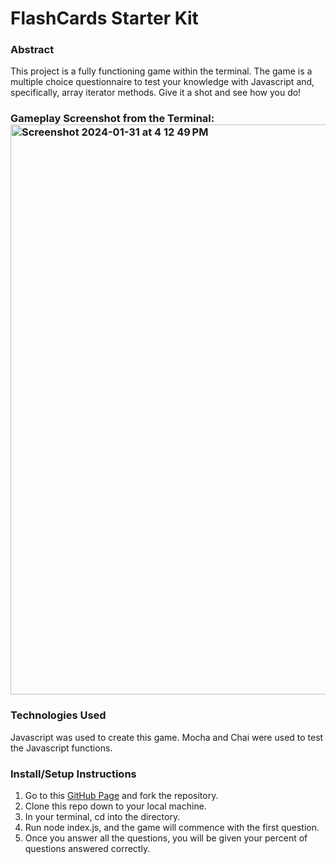 # FlashCards Starter Kit

### Abstract
This project is a fully functioning game within the terminal. The game is a multiple choice questionnaire to test your knowledge with Javascript and, specifically, array iterator methods. Give it a shot and see how you do!

### Gameplay Screenshot from the Terminal:<img width="912" alt="Screenshot 2024-01-31 at 4 12 49 PM" src="https://github.com/corysanders3/flashcards/assets/41808895/866da7c7-a707-4c09-9d40-58247cd3a3de">

### Technologies Used
Javascript was used to create this game. Mocha and Chai were used to test the Javascript functions.

### Install/Setup Instructions
1. Go to this [GitHub Page](https://github.com/corysanders3/flashcards) and fork the repository.
2. Clone this repo down to your local machine.
3. In your terminal, cd into the directory.
4. Run node index.js, and the game will commence with the first question.
5. Once you answer all the questions, you will be given your percent of questions answered correctly.
